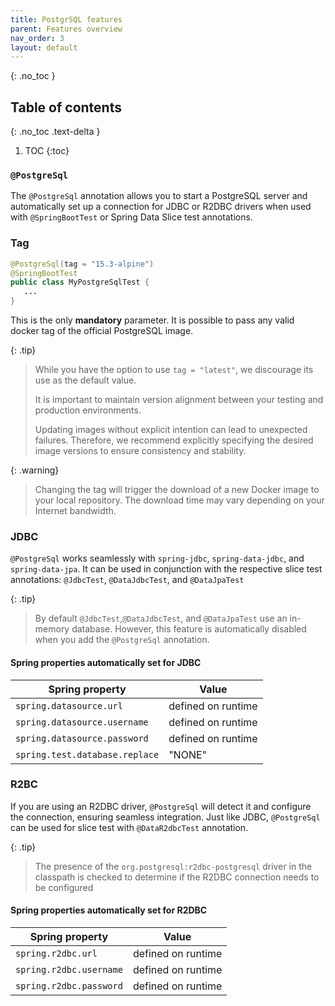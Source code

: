 ```yaml
---
title: PostgrSQL features
parent: Features overview
nav_order: 3
layout: default
---
```


{: .no_toc }

## Table of contents
{: .no_toc .text-delta }

1. TOC
{:toc}

### `@PostgreSql`

The `@PostgreSql` annotation allows you to start a PostgreSQL server and automatically set up a connection for JDBC or
R2DBC drivers when used with `@SpringBootTest` or Spring Data Slice test annotations.

### Tag

```java
@PostgreSql(tag = "15.3-alpine")
@SpringBootTest
public class MyPostgreSqlTest { 
   ...
}
```

This is the only **mandatory** parameter.
It is possible to pass any valid docker tag of the official PostgreSQL image.

{: .tip}
> While you have the option to use `tag = "latest"`, we discourage its use as the default value.
>
> It is important to maintain version alignment between your testing and production environments.
>
> Updating images without explicit intention can lead to unexpected failures.
> Therefore, we recommend explicitly specifying the desired image versions to ensure consistency and stability.

{: .warning}
> Changing the tag will trigger the download of a new Docker image to your local repository.
> The download time may vary depending on your Internet bandwidth.

### JDBC

`@PostgreSql` works seamlessly with `spring-jdbc`, `spring-data-jdbc`, and `spring-data-jpa`.
It can be used in conjunction with the respective slice test annotations: `@JdbcTest`, `@DataJdbcTest`,
and `@DataJpaTest`

{: .tip}
> By default `@JdbcTest`,`@DataJdbcTest`, and `@DataJpaTest` use an in-memory database.
> However, this feature is automatically disabled when you add the `@PostgreSql` annotation.

#### Spring properties automatically set for JDBC

| Spring property                | Value              |
|--------------------------------|--------------------|
| `spring.datasource.url`        | defined on runtime |
| `spring.datasource.username`   | defined on runtime |
| `spring.datasource.password`   | defined on runtime |
| `spring.test.database.replace` | "NONE"             |

### R2BC

If you are using an R2DBC driver, `@PostgreSql` will detect it and configure the connection, ensuring seamless
integration.
Just like JDBC, `@PostgreSql` can be used for slice test with `@DataR2dbcTest` annotation.

{: .tip}
> The presence of the `org.postgresql:r2dbc-postgresql` driver in the classpath is checked to determine if the R2DBC
> connection needs to be configured

#### Spring properties automatically set for R2DBC

| Spring property         | Value              |
|-------------------------|--------------------|
| `spring.r2dbc.url`      | defined on runtime |
| `spring.r2dbc.username` | defined on runtime |
| `spring.r2dbc.password` | defined on runtime |
